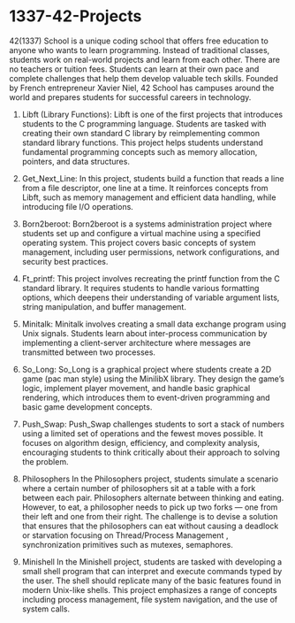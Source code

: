 # 1337-42-Projects
42(1337) School is a unique coding school that offers free education to anyone who wants to learn programming. Instead of traditional classes, students work on real-world projects and learn from each other. There are no teachers or tuition fees. Students can learn at their own pace and complete challenges that help them develop valuable tech skills. Founded by French entrepreneur Xavier Niel, 42 School has campuses around the world and prepares students for successful careers in technology.

1. Libft (Library Functions):
Libft is one of the first projects that introduces students to the C programming language. Students are tasked with creating their own standard C library by reimplementing common standard library functions. This project helps students understand fundamental programming concepts such as memory allocation, pointers, and data structures.

2. Get_Next_Line:
In this project, students build a function that reads a line from a file descriptor, one line at a time. It reinforces concepts from Libft, such as memory management and efficient data handling, while introducing file I/O operations.

3. Born2beroot:
Born2beroot is a systems administration project where students set up and configure a virtual machine using a specified operating system. This project covers basic concepts of system management, including user permissions, network configurations, and security best practices.

4. Ft_printf:
This project involves recreating the printf function from the C standard library. It requires students to handle various formatting options, which deepens their understanding of variable argument lists, string manipulation, and buffer management.

5. Minitalk:
Minitalk involves creating a small data exchange program using Unix signals. Students learn about inter-process communication by implementing a client-server architecture where messages are transmitted between two processes.

6. So_Long:
So_Long is a graphical project where students create a 2D game (pac man style) using the MinilibX library. They design the game’s logic, implement player movement, and handle basic graphical rendering, which introduces them to event-driven programming and basic game development concepts.

7. Push_Swap:
Push_Swap challenges students to sort a stack of numbers using a limited set of operations and the fewest moves possible. It focuses on algorithm design, efficiency, and complexity analysis, encouraging students to think critically about their approach to solving the problem.

8. Philosophers
In the Philosophers project, students simulate a scenario where a certain number of philosophers sit at a table with a fork between each pair. Philosophers alternate between thinking and eating. However, to eat, a philosopher needs to pick up two forks — one from their left and one from their right. The challenge is to devise a solution that ensures that the philosophers can eat without causing a deadlock or starvation focusing on Thread/Process Management , synchronization primitives such as mutexes, semaphores.

9. Minishell
In the Minishell project, students are tasked with developing a small shell program that can interpret and execute commands typed by the user. The shell should replicate many of the basic features found in modern Unix-like shells. This project emphasizes a range of concepts including process management, file system navigation, and the use of system calls.
